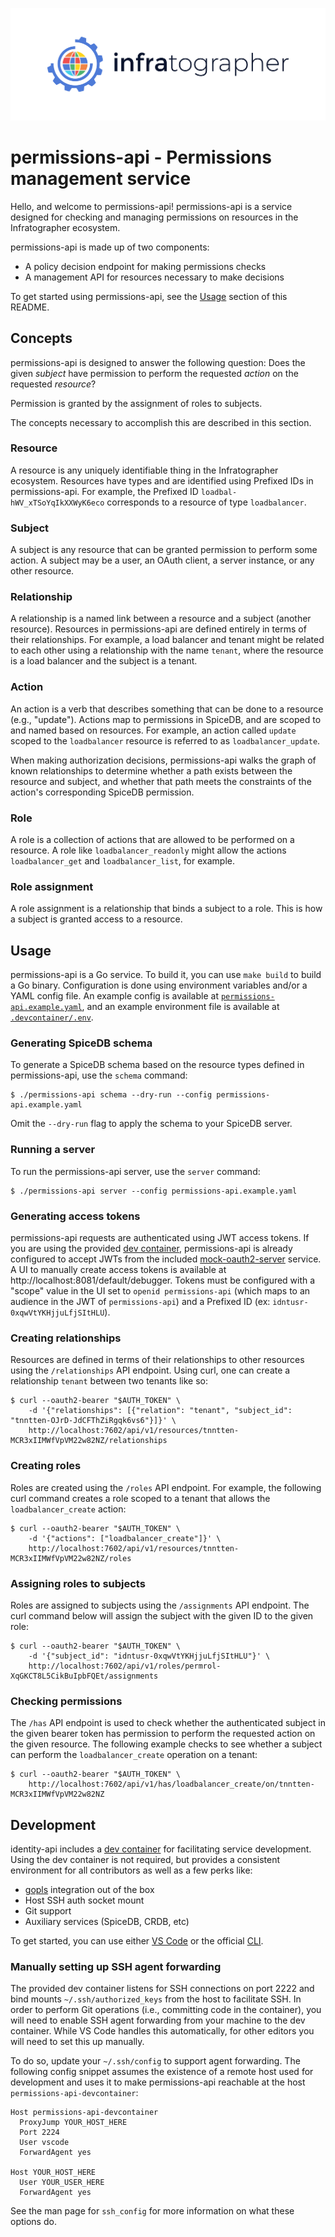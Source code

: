 ![logo](https://github.com/infratographer/website/blob/main/source/theme/assets/pictures/logo.jpg?raw=true)
# permissions-api - Permissions management service

Hello, and welcome to permissions-api! permissions-api is a service designed for checking and managing permissions on resources in the Infratographer ecosystem.

permissions-api is made up of two components:

* A policy decision endpoint for making permissions checks
* A management API for resources necessary to make decisions

To get started using permissions-api, see the [Usage](#usage) section of this README.

## Concepts

permissions-api is designed to answer the following question: Does the given _subject_ have permission to perform the requested _action_ on the requested _resource_?

Permission is granted by the assignment of roles to subjects.

The concepts necessary to accomplish this are described in this section.

### Resource

A resource is any uniquely identifiable thing in the Infratographer ecosystem. Resources have types and are identified using Prefixed IDs in permissions-api. For example, the Prefixed ID `loadbal-hWV_xTSoYqIkXXWyK6eco` corresponds to a resource of type `loadbalancer`.

### Subject

A subject is any resource that can be granted permission to perform some action. A subject may be a user, an OAuth client, a server instance, or any other resource.

### Relationship

A relationship is a named link between a resource and a subject (another resource). Resources in permissions-api are defined entirely in terms of their relationships. For example, a load balancer and tenant might be related to each other using a relationship with the name `tenant`, where the resource is a load balancer and the subject is a tenant.

### Action

An action is a verb that describes something that can be done to a resource (e.g., "update"). Actions map to permissions in SpiceDB, and are scoped to and named based on resources. For example, an action called `update` scoped to the `loadbalancer` resource is referred to as `loadbalancer_update`.

When making authorization decisions, permissions-api walks the graph of known relationships to determine whether a path exists between the resource and subject, and whether that path meets the constraints of the action's corresponding SpiceDB permission.

### Role

A role is a collection of actions that are allowed to be performed on a resource. A role like `loadbalancer_readonly` might allow the actions `loadbalancer_get` and `loadbalancer_list`, for example.

### Role assignment

A role assignment is a relationship that binds a subject to a role. This is how a subject is granted access to a resource.

## Usage

permissions-api is a Go service. To build it, you can use `make build` to build a Go binary. Configuration is done using environment variables and/or a YAML config file. An example config is available at [`permissions-api.example.yaml`](./permissions-api.example.yaml), and an example environment file is available at [`.devcontainer/.env`](./.devcontainer/.env).

### Generating SpiceDB schema

To generate a SpiceDB schema based on the resource types defined in permissions-api, use the `schema` command:

```
$ ./permissions-api schema --dry-run --config permissions-api.example.yaml
```

Omit the `--dry-run` flag to apply the schema to your SpiceDB server.

### Running a server

To run the permissions-api server, use the `server` command:

```
$ ./permissions-api server --config permissions-api.example.yaml
```

### Generating access tokens

permissions-api requests are authenticated using JWT access tokens. If you are using the provided [dev container](#development), permissions-api is already configured to accept JWTs from the included [mock-oauth2-server][mock-oauth2-server] service. A UI to manually create access tokens is available at http://localhost:8081/default/debugger. Tokens must be configured with a "scope" value in the UI set to `openid permissions-api` (which maps to an audience in the JWT of `permissions-api`) and a Prefixed ID (ex: `idntusr-0xqwVtYKHjjuLfjSItHLU`).

[mock-oauth2-server]: https://github.com/navikt/mock-oauth2-server

### Creating relationships

Resources are defined in terms of their relationships to other resources using the `/relationships` API endpoint. Using curl, one can create a relationship `tenant` between two tenants like so:

```
$ curl --oauth2-bearer "$AUTH_TOKEN" \
    -d '{"relationships": [{"relation": "tenant", "subject_id": "tnntten-OJrD-JdCFThZiRgqk6vs6"}]}' \
    http://localhost:7602/api/v1/resources/tnntten-MCR3xIIMWfVpVM22w82NZ/relationships
```

### Creating roles

Roles are created using the `/roles` API endpoint. For example, the following curl command creates a role scoped to a tenant that allows the `loadbalancer_create` action:

```
$ curl --oauth2-bearer "$AUTH_TOKEN" \
    -d '{"actions": ["loadbalancer_create"]}' \
    http://localhost:7602/api/v1/resources/tnntten-MCR3xIIMWfVpVM22w82NZ/roles
```

### Assigning roles to subjects

Roles are assigned to subjects using the `/assignments` API endpoint. The curl command below will assign the subject with the given ID to the given role:

```
$ curl --oauth2-bearer "$AUTH_TOKEN" \
    -d '{"subject_id": "idntusr-0xqwVtYKHjjuLfjSItHLU"}' \
    http://localhost:7602/api/v1/roles/permrol-XqGKCT8L5CikBuIpbFQEt/assignments
```

### Checking permissions

The `/has` API endpoint is used to check whether the authenticated subject in the given bearer token has permission to perform the requested action on the given resource. The following example checks to see whether a subject can perform the `loadbalancer_create` operation on a tenant:

```
$ curl --oauth2-bearer "$AUTH_TOKEN" \
    http://localhost:7602/api/v1/has/loadbalancer_create/on/tnntten-MCR3xIIMWfVpVM22w82NZ
```

## Development

identity-api includes a [dev container][dev-container] for facilitating service development. Using the dev container is not required, but provides a consistent environment for all contributors as well as a few perks like:

* [gopls][gopls] integration out of the box
* Host SSH auth socket mount
* Git support
* Auxiliary services (SpiceDB, CRDB, etc)

To get started, you can use either [VS Code][vs-code] or the official [CLI][cli].

[dev-container]: https://containers.dev/
[gopls]: https://pkg.go.dev/golang.org/x/tools/gopls
[vs-code]: https://code.visualstudio.com/docs/devcontainers/containers
[cli]: https://github.com/devcontainers/cli

### Manually setting up SSH agent forwarding

The provided dev container listens for SSH connections on port 2222 and bind mounts `~/.ssh/authorized_keys` from the host to facilitate SSH. In order to perform Git operations (i.e., committing code in the container), you will need to enable SSH agent forwarding from your machine to the dev container. While VS Code handles this automatically, for other editors you will need to set this up manually.

To do so, update your `~/.ssh/config` to support agent forwarding. The following config snippet assumes the existence of a remote host used for development and uses it to make permissions-api reachable at the host `permissions-api-devcontainer`:

```
Host permissions-api-devcontainer
  ProxyJump YOUR_HOST_HERE
  Port 2224
  User vscode
  ForwardAgent yes

Host YOUR_HOST_HERE
  User YOUR_USER_HERE
  ForwardAgent yes
```

See the man page for `ssh_config` for more information on what these options do.
